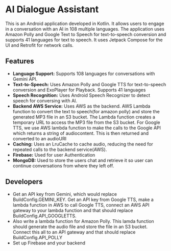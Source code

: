 # AI Dialogue Assistant

This is an Android application developed in Kotlin. It allows users to engage in a conversation with an AI in 108 multiple languages. The application uses Amazon Polly and Google Text to Speech for text-to-speech conversion and supports 41 languages for text to speech. It uses Jetpack Compose for the UI and Retrofit for network calls.

## Features

- **Language Support:** Supports 108 languages for conversations with Gemini API.
- **Text-to-Speech:** Uses Amazon Polly and Google TTS for text-to-speech conversion and ExoPlayer for Playback. Supports 41 languages
- **Speech Recognition:** Uses Android Speech Recognizer to detect speech for conversing with AI.
- **Backend AWS Service:** Uses AWS as the backend. AWS Lambda function to convert the text to speech(for amazon polly) and store the generated MP3 file in an S3 bucket. The Lambda function creates a temporary URL to access the MP3 file from the S3 bucket. For Google TTS, we use AWS lambda function to make the calls to the Google API which returns a string of audiocontent. This is then returned and converted to an audioURI
- **Caching:** Uses an LruCache to cache audio, reducing the need for repeated calls to the backend service(AWS).
- **Firebase:** Used for user Authentication
- **MongoDB:** Used to store the users chat and retrieve it so user can continue conversations from where they left off. 

## Developers

- Get an API key from Gemini, which would replace BuildConfig.GEMINI_KEY. Get an API key from Google TTS, make a lambda function in AWS to call Google TTS, connect an AWS API gateway to your lambda function and that should replace BuildConfig.API_GOOGLETTS.
- Also write a lambda function for Amazon Polly. This lamda function should generate the audio file and store the file in an S3 bucket. Connect this all to an API gateway and that should replace BuildConfig.API_POLLY
- Set up Firebase and your backend
